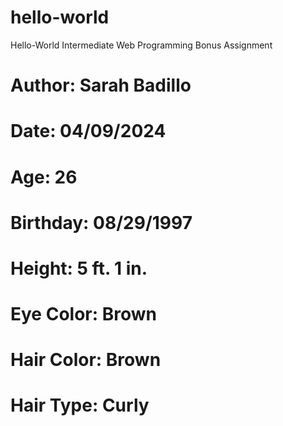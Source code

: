 # hello-world
Hello-World Intermediate Web Programming Bonus Assignment
# Author: Sarah Badillo
# Date: 04/09/2024
# Age: 26
# Birthday: 08/29/1997
# Height: 5 ft. 1 in.
# Eye Color: Brown
# Hair Color: Brown
# Hair Type: Curly
